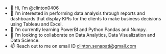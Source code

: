 - 👋 Hi, I’m @clinton0406
- 👀 I’m interested in performing data analysis through reports and dashboards that display KPIs for the clients to make business decisions using Tableau and Excel.
- 🌱 I’m currently learning PowerBI and Python Pandas and Numpy.
- 💞️ I’m looking to collaborate on Data Analytics, Data Visualization and Data Science.
- 📫 Reach out to me on email ID clinton.senapati@gmail.com
